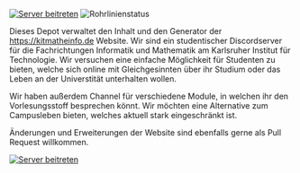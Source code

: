 [![Server beitreten](https://discordapp.com/api/guilds/501365485837877268/widget.png?style=shield)](https://discord.gg/jMmYM5b3jT) ![Rohrlinienstatus](https://github.com/chrisliebaer/kitmatheinfo-website/actions/workflows/build-docker.yml/badge.svg)

Dieses Depot verwaltet den Inhalt und den Generator der https://kitmatheinfo.de Website. Wir sind ein studentischer Discordserver für die Fachrichtungen Informatik und Mathematik am Karlsruher Institut für Technologie. Wir versuchen eine einfache Möglichkeit für Studenten zu bieten, welche sich online mit Gleichgesinnten über ihr Studium oder das Leben an der Universtität unterhalten wollen.

Wir haben außerdem Channel für verschiedene Module, in welchen ihr den Vorlesungsstoff besprechen könnt. Wir möchten eine Alternative zum Campusleben bieten, welches aktuell stark eingeschränkt ist.

Änderungen und Erweiterungen der Website sind ebenfalls gerne als Pull Request willkommen.

[![Server beitreten](https://discordapp.com/api/guilds/501365485837877268/widget.png?style=banner1)](https://discord.com/invite/kit)
